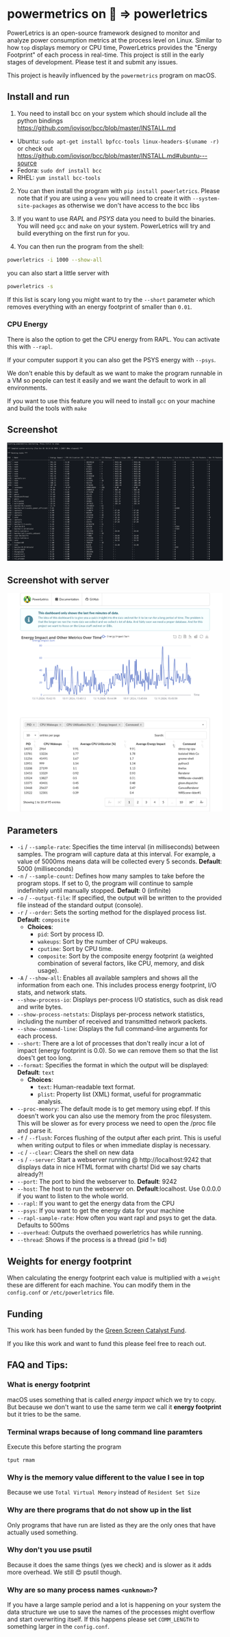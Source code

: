 # powermetrics on 🐧 => powerletrics

PowerLetrics is an open-source framework designed to monitor and analyze power consumption metrics at the process level on Linux. Similar to how `top` displays memory or CPU time, PowerLetrics provides the "Energy Footprint" of each process in real-time. This project is still in the early stages of development. Please test it and submit any issues.

This project is heavily influenced by the `powermetrics` program on macOS.


## Install and run

1. You need to install bcc on your system which should include all the python bindings https://github.com/iovisor/bcc/blob/master/INSTALL.md

- Ubuntu: `sudo apt-get install bpfcc-tools linux-headers-$(uname -r)` or check out https://github.com/iovisor/bcc/blob/master/INSTALL.md#ubuntu---source
- Fedora: `sudo dnf install bcc`
- RHEL: `yum install bcc-tools`

2. You can then install the program with `pip install powerletrics`. Please note that if you are using a `venv` you will need to create it with `--system-site-packages` as otherwise we don't have access to the bcc libs

3. If you want to use *RAPL* and *PSYS* data you need to build the binaries. You will need `gcc` and `make` on your system.
PowerLetrics will try and build everything on the first run for you.

4. You can then run the program from the shell:
```bash
powerletrics -i 1000 --show-all
```

you can also start a little server with
```bash
powerletrics -s
```

If this list is scary long you might want to try the `--short` parameter which removes everything with an energy footprint of smaller than `0.01`.

### CPU Energy

There is also the option to get the CPU energy from RAPL. You can activate this with ``--rapl``.

If your computer support it you can also get the PSYS energy with ``--psys``.

We don't enable this by default as we want to make the program runnable in a VM so people can test it easily and we want the default to work in all environments.

If you want to use this feature you will need to install `gcc` on your machine and build the tools with `make`

## Screenshot

![How it looks](https://raw.githubusercontent.com/green-kernel/powerletrics/refs/heads/main/Screenshot.png "PowerLetrics in action")

## Screenshot with server

![How the HTML server looks](https://raw.githubusercontent.com/green-kernel/powerletrics/refs/heads/main/Screenshot_Server.png "PowerLetrics bundled HTML server")


## Parameters

- `-i` / `--sample-rate`: Specifies the time interval (in milliseconds) between samples. The program will capture data at this interval. For example, a value of 5000ms means data will be collected every 5 seconds. **Default**: 5000 (milliseconds)
- `-n` / `--sample-count`: Defines how many samples to take before the program stops. If set to 0, the program will continue to sample indefinitely until manually stopped. **Default**: 0 (infinite)
- `-o` / `--output-file`: If specified, the output will be written to the provided file instead of the standard output (console).
- `-r` / `--order`:  Sets the sorting method for the displayed process list. **Default**: `composite`
    - **Choices**:
        - `pid`: Sort by process ID.
        - `wakeups`: Sort by the number of CPU wakeups.
        - `cputime`: Sort by CPU time.
        - `composite`: Sort by the composite energy footprint (a weighted combination of several factors, like CPU, memory, and disk usage).
- `-A` / `--show-all`: Enables all available samplers and shows all the information from each one. This includes process energy footprint, I/O stats, and network stats.
- `--show-process-io`: Displays per-process I/O statistics, such as disk read and write bytes.
- `--show-process-netstats`: Displays per-process network statistics, including the number of received and transmitted network packets.
- `--show-command-line`: Displays the full command-line arguments for each process.
- `--short`: There are a lot of processes that don't really incur a lot of impact (energy footprint is 0.0). So we can remove them so that the list does't get too long.
- `--format`: Specifies the format in which the output will be displayed: **Default**: `text`
    - **Choices**:
        - `text`: Human-readable text format.
        - `plist`: Property list (XML) format, useful for programmatic analysis.
- `--proc-memory`: The default mode is to get memory using ebpf. If this doesn't work you can also use the memory from the proc filesystem. This will be slower as for every process we need to open the /proc file and parse it.
- `-f` / `--flush`: Forces flushing of the output after each print. This is useful when writing output to files or when immediate display is necessary.
- `-c` / `--clear`: Clears the shell on new data
- `-s` / `--server`: Start a webserver running @ http://localhost:9242 that displays data in nice HTML format with charts! Did we say charts already?!
- `--port`: The port to bind the webserver to. **Default**: 9242
- `--host`: The host to run the webserver on. **Default**:localhost. Use 0.0.0.0 if you want to listen to the whole world.
- `--rapl`: If you want to get the energy data from the CPU
- `--psys`: If you want to get the energy data for your machine
- `--rapl-sample-rate`: How often you want rapl and psys to get the data. Defaults to 500ms
- `--overhead`: Outputs the overhaed powerletrics has while running.
- `--thread`: Shows if the process is a thread (pid != tid)

## Weights for energy footprint

When calculating the energy footprint each value is multiplied with a `weight` these are different for each machine. You
can modify them in the `config.conf` or `/etc/powerletrics` file.

## Funding

This work has been funded by the [Green Screen Catalyst Fund](https://greenscreen.network/en/blog/announcing-the-new-catalyst-fund-awardees/).

If you like this work and want to fund this please feel free to reach out.

## FAQ and Tips:

### What is energy footprint

macOS uses something that is called *energy impact* which we try to copy. But because we don't want to use the same term we call it **energy footprint** but it tries to be the same.

### Terminal wraps because of long command line paramters
Execute this before starting the program

```
tput rmam
```

### Why is the memory value different to the value I see in top
Because we use `Total Virtual Memory` instead of `Resident Set Size`

### Why are there programs that do not show up in the list
Only programs that have run are listed as they are the only ones that have actually used something.

### Why don't you use psutil
Because it does the same things (yes we check) and is slower as it adds more overhead. We still 😍 psutil though.

### Why are so many process names `<unknown>`?
If you have a large sample period and a lot is happening on your system the data structure we use to save the names of the processes might overflow and start overwriting itself. If this happens please set `COMM_LENGTH` to something larger in the `config.conf`.
